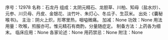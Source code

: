 序号：12978
名称：石龙丹
组成：太阴元精石、龙胆草、川柏、知母（盐水炒）、元参、川贝母、丹皮、金银花、淡竹叶、朱灯心、冬瓜子、生苡米。
出处：《囊秘喉书》。
主治：阴火上炽，形寒里热，咽嗌微痛。
加减：None
功效：None
用法用量：吹喉，煎服亦可。惟元精石有商酌，分量随症定。
制备方法：上药各为细末。
临床应用：None
各家论述：None
用药禁忌：None
附注：None
